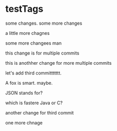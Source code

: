 # testTags
some changes.
some more changes

a little more chagnes

some more changees man

this change is for multiple commits

this is anothher change for more multiple commits

let's add third committttttt.

A fox is smart. maybe.

JSON stands for?

which is fastere Java or C? 

another change for third commit


one more chnage
